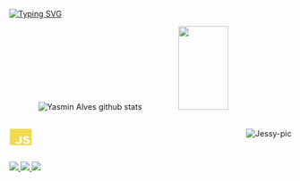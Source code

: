 [![Typing SVG](https://readme-typing-svg.herokuapp.com/?color=807cb0&size=35&center=true&vCenter=true&width=1000&lines=Olá,+aqui+é+a+Jessy!;Seja+muito+bem-vindo(a)!;+:%29)](https://git.io/typing-svg)

<p align="center">
  <img height="150px" width="42%" src="https://github-readme-stats.vercel.app/api?username=jessyferrs&show_icons=true&count_private=true&hide_border=true&title_color=807cb0&icon_color=676485&text_color=dfdcef&bg_color=0d1117" alt="Yasmin Alves github stats" /> 
  <img height="150px" width="42%" src="https://github-readme-stats.vercel.app/api/top-langs/?username=jessyferrs&layout=compact&hide_border=true&title_color=807cb0&text_color=dfdcef&bg_color=0d1117" />
  </p>
  </div>


<div style="display: inline_block"><br>
  <img align="center" alt="Jessy-Js" height="30" width="40" src="https://raw.githubusercontent.com/devicons/devicon/master/icons/javascript/javascript-plain.svg">
    <img align="right" alt="Jessy-pic" src="https://media.discordapp.net/attachments/553426763422629905/1057717442815729805/Design_sem_nome.gif?width=150&height=150">
</div>
  
  ##
 
<div> 
  <a href="https://instagram.com/jessyferrs" target="_blank">
    <img src="https://img.shields.io/badge/-Instagram-%23E4405F?style=for-the-badge&logo=instagram&logoColor=white" target="_blank">
  </a>
  
  <a href = "mailto:contatojessyferrs@gmail.com">
    <img src="https://img.shields.io/badge/-Gmail-%23333?style=for-the-badge&logo=gmail&logoColor=white" target="_blank">
  </a>
  
  <a href="https://www.linkedin.com/in/jessyferrs/" target="_blank">
    <img src="https://img.shields.io/badge/-LinkedIn-%230077B5?style=for-the-badge&logo=linkedin&logoColor=white" target="_blank">
  </a> 
</div>
